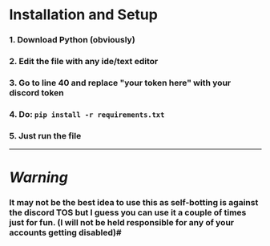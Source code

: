 # **Installation and Setup**
### 1. Download Python (obviously)
### 2. Edit the file with any ide/text editor
### 3. Go to line 40 and replace "your token here" with your discord token
### 4. Do: `pip install -r requirements.txt`
### 5. Just run the file
___

# _**Warning**_
### It may not be the best idea to use this as self-botting is against the discord TOS but I guess you can use it a couple of times just for fun. (I will not be held responsible for any of your accounts getting disabled)#
